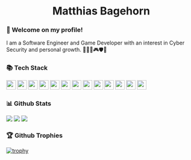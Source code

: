 <h1 align="center">Matthias Bagehorn</h1>

### 👋 Welcome on my profile!

<p>I am a Software Engineer and Game Developer with an interest in Cyber Security and personal growth. 👨🏻‍💻🎮🛡️🌱</p>

### 📚 Tech Stack
<!--
[![.Net](https://img.shields.io/badge/.NET-512BD4?style=for-the-badge&logo=.net&logoColor=white)](https://learn.microsoft.com/de-de/dotnet/)
[![C#](https://img.shields.io/badge/C%23-7D0D7B.svg?style=for-the-badge&logo=csharp&logoColor=white)](https://learn.microsoft.com/de-de/dotnet/csharp/)
[![C++](https://img.shields.io/badge/C++-white?style=for-the-badge&logo=cplusplus&logoColor=00599C)](https://cplusplus.com/)
[![CSS3](https://img.shields.io/badge/CSS3-1572B6.svg?style=for-the-badge&logo=css3&logoColor=white)](https://wiki.selfhtml.org/wiki/CSS)
[![Docker](https://img.shields.io/badge/Docker-white.svg?style=for-the-badge&logo=docker&logoColor=2496ED)](https://www.docker.com/)
[![Git](https://img.shields.io/badge/Git-F0F0E8?style=for-the-badge&logo=git&logoColor=F05032)](https://git-scm.com/)
[![GraphQL](https://img.shields.io/badge/GraphQL-20242C?style=for-the-badge&logo=graphql&logoColor=E10098)](https://graphql.org/)
[![HTML5](https://img.shields.io/badge/HTML5-E34F26.svg?style=for-the-badge&logo=html5&logoColor=white)](https://wiki.selfhtml.org/wiki/HTML)
[![Java](https://img.shields.io/badge/Java-3A75B0.svg?style=for-the-badge)](https://www.java.com/)
[![JavaScript](https://img.shields.io/badge/JavaScript-2D2E2C.svg?style=for-the-badge&logo=javascript&logoColor=F7DF1E)](https://wiki.selfhtml.org/wiki/JavaScript)
[![Linux](https://img.shields.io/badge/Linux-white?style=for-the-badge&logo=linux&logoColor=black)](https://www.linux.org/)
[![MongoDB](https://img.shields.io/badge/MongoDB-white.svg?style=for-the-badge&logo=mongodb&logoColor=47A248)](https://www.mongodb.com/)
[![NodeJS](https://img.shields.io/badge/Node.js-white?style=for-the-badge&logo=nodedotjs&logoColor=339933)](https://nodejs.org/)
[![Python](https://img.shields.io/badge/python-3C79AA?style=for-the-badge&logo=python&logoColor=F9DF59)](https://www.python.org/)
[![ReactJS](https://img.shields.io/badge/React.js-242729.svg?style=for-the-badge&logo=react&logoColor=61DAFB)](https://react.dev/)
[![Scala](https://img.shields.io/badge/Scala-002B36?style=for-the-badge&logo=scala&logoColor=DC322F)](https://www.scala-lang.org/)
[![SQL](https://img.shields.io/badge/SQL-white?style=for-the-badge&logo=microsoftsqlserver&logoColor=CC2927)](https://www.w3schools.com/sql/)
[![TypeScript](https://img.shields.io/badge/TypeScript-white.svg?style=for-the-badge&logo=typescript&logoColor=007ACC)](https://www.typescriptlang.org/)
[![Unity](https://img.shields.io/badge/Unity-000000?style=for-the-badge&logo=unity&logoColor=CCCCCC)](https://unity.com/)
[![Xamarin](https://img.shields.io/badge/Xamarin-white?style=for-the-badge&logo=xamarin&logoColor=3498DB)](https://dotnet.microsoft.com/en-us/apps/xamarin)
[![XAML](https://img.shields.io/badge/XAML-white?style=for-the-badge&logo=xaml&logoColor=0C54C2)](https://learn.microsoft.com/de-de/dotnet/desktop/wpf/xaml/?view=netdesktop-8.0)
-->

<!--
[![.Net](https://img.shields.io/badge/.NET-512BD4?logo=.net&logoColor=white)](https://learn.microsoft.com/de-de/dotnet/)
[![C#](https://img.shields.io/badge/C%23-7D0D7B.svg?logo=csharp&logoColor=white)](https://learn.microsoft.com/de-de/dotnet/csharp/)
[![C++](https://img.shields.io/badge/C++-white?logo=cplusplus&logoColor=00599C)](https://cplusplus.com/)
[![CSS3](https://img.shields.io/badge/CSS3-1572B6.svg?logo=css3&logoColor=white)](https://wiki.selfhtml.org/wiki/CSS)
[![Docker](https://img.shields.io/badge/Docker-white.svg?logo=docker&logoColor=2496ED)](https://www.docker.com/)
[![Git](https://img.shields.io/badge/Git-F0F0E8?logo=git&logoColor=F05032)](https://git-scm.com/)
[![GraphQL](https://img.shields.io/badge/GraphQL-20242C?logo=graphql&logoColor=E10098)](https://graphql.org/)
[![HTML5](https://img.shields.io/badge/HTML5-E34F26.svg?logo=html5&logoColor=white)](https://wiki.selfhtml.org/wiki/HTML)
[![Java](https://img.shields.io/badge/Java-3A75B0.svg)](https://www.java.com/)
[![JavaScript](https://img.shields.io/badge/JavaScript-2D2E2C.svg?logo=javascript&logoColor=F7DF1E)](https://wiki.selfhtml.org/wiki/JavaScript)
[![Linux](https://img.shields.io/badge/Linux-white?logo=linux&logoColor=black)](https://www.linux.org/)
[![MongoDB](https://img.shields.io/badge/MongoDB-white.svg?logo=mongodb&logoColor=47A248)](https://www.mongodb.com/)
[![NodeJS](https://img.shields.io/badge/Node.js-white?logo=nodedotjs&logoColor=339933)](https://nodejs.org/)
[![Python](https://img.shields.io/badge/python-3C79AA?logo=python&logoColor=F9DF59)](https://www.python.org/)
[![ReactJS](https://img.shields.io/badge/React.js-242729.svg?logo=react&logoColor=61DAFB)](https://react.dev/)
[![Scala](https://img.shields.io/badge/Scala-002B36?logo=scala&logoColor=DC322F)](https://www.scala-lang.org/)
[![SQL](https://img.shields.io/badge/SQL-white?logo=microsoftsqlserver&logoColor=CC2927)](https://www.w3schools.com/sql/)
[![TypeScript](https://img.shields.io/badge/TypeScript-white.svg?logo=typescript&logoColor=007ACC)](https://www.typescriptlang.org/)
[![Unity](https://img.shields.io/badge/Unity-000000?logo=unity&logoColor=CCCCCC)](https://unity.com/)
[![Xamarin](https://img.shields.io/badge/Xamarin-white?logo=xamarin&logoColor=3498DB)](https://dotnet.microsoft.com/en-us/apps/xamarin)
[![XAML](https://img.shields.io/badge/XAML-white?logo=xaml&logoColor=0C54C2)](https://learn.microsoft.com/de-de/dotnet/desktop/wpf/xaml/?view=netdesktop-8.0)
-->

<!-- .NET -->
<a href="https://learn.microsoft.com/de-de/dotnet/">
  <img src="https://img.shields.io/badge/.NET-512BD4?logo=.net&logoColor=white" height="25"/></a>

<!-- C# -->
<a href="https://learn.microsoft.com/de-de/dotnet/csharp/">  
  <img src="https://img.shields.io/badge/C%23-7D0D7B.svg?labelColor=white&logo=csharp&logoColor=7D0D7B" height="25"/></a>

<!-- C++
<a href="https://cplusplus.com/">
    <img src="https://img.shields.io/badge/C++-00599C?labelColor=white&logo=cplusplus&logoColor=00599C" height="25"/></a>
-->

<!-- CSS3 -->
<a href="https://wiki.selfhtml.org/wiki/CSS">
    <img src="https://img.shields.io/badge/CSS3-1572B6.svg?logo=css3&logoColor=white" height="25"/></a>

<!-- Docker
<a href="https://www.docker.com/">
    <img src="https://img.shields.io/badge/Docker-2496ED.svg?labelColor=white&logo=docker&logoColor=2496ED" height="25"/></a>
-->

<!-- Git -->
<a href="https://git-scm.com/">
    <img src="https://img.shields.io/badge/Git-F05032?labelColor=F0F0E8&logo=git&logoColor=F05032" height="25"/></a>

<!-- GraphQL
<a href="https://graphql.org/">
    <img src="https://img.shields.io/badge/GraphQL-20242C?logo=graphql&logoColor=E10098" height="25"/></a>
-->

<!-- HTML -->
<a href="https://wiki.selfhtml.org/wiki/HTML">
    <img src="https://img.shields.io/badge/HTML5-E34F26.svg?logo=html5&logoColor=white" height="25"/></a>

<!-- Java
<a href="https://www.java.com/">
    <img src="https://img.shields.io/badge/Java-3A75B0.svg" height="25"/></a>
-->

<!-- Javascript -->
<a href="https://wiki.selfhtml.org/wiki/JavaScript">
    <img src="https://img.shields.io/badge/JavaScript-2D2E2C.svg?logo=javascript&logoColor=F7DF1E" height="25"/></a>

<!-- Linux -->
<a href="https://www.linux.org/">
    <img src="https://img.shields.io/badge/Linux-black?labelColor=white&logo=linux&logoColor=black" height="25"/></a>

<!-- MongoDB
<a href="https://www.mongodb.com/">
    <img src="https://img.shields.io/badge/MongoDB-47A248.svg?labelColor=white&logo=mongodb&logoColor=47A248" height="25"/></a>
-->

<!-- NodeJS -->
<a href="https://nodejs.org/">
    <img src="https://img.shields.io/badge/Node.js-339933?labelColor=white&logo=nodedotjs&logoColor=339933" height="25"/></a>

<!-- Python -->
<a href="https://www.python.org/">
    <img src="https://img.shields.io/badge/python-3C79AA?logo=python&logoColor=F9DF59" height="25"/></a>

<!-- ReactJS -->
<a href="https://react.dev/">
    <img src="https://img.shields.io/badge/React.js-242729.svg?logo=react&logoColor=61DAFB" height="25"/></a>

<!-- Scala
<a href="https://www.scala-lang.org/">
    <img src="https://img.shields.io/badge/Scala-DC322F?labelColor=white&logo=scala&logoColor=DC322F" height="25"/></a>
-->

<!-- SQL -->
<a href="https://www.w3schools.com/sql/">
    <img src="https://img.shields.io/badge/SQL-CC2927?labelColor=white&logo=microsoftsqlserver&logoColor=CC2927" height="25"/></a>

<!-- TypeScript -->
<a href="https://www.typescriptlang.org/">
    <img src="https://img.shields.io/badge/TypeScript-007ACC.svg?labelColor=white&logo=typescript&logoColor=007ACC" height="25"/></a>

<!-- Unity -->
<a href="https://unity.com/">
    <img src="https://img.shields.io/badge/Unity-000000?logo=unity&logoColor=CCCCCC" height="25"/></a>

<!-- Xamarin
<a href="https://dotnet.microsoft.com/en-us/apps/xamarin">
    <img src="https://img.shields.io/badge/Xamarin-3498DB?labelColor=white&logo=xamarin&logoColor=3498DB" height="25"/></a>
-->

<!-- XAML
<a href="https://learn.microsoft.com/de-de/dotnet/desktop/wpf/xaml/?view=netdesktop-8.0">
    <img src="https://img.shields.io/badge/XAML-0C54C2?labelColor=white&logo=xaml&logoColor=0C54C2" height="25"/></a>
-->

### 📊 Github Stats

[![](https://github-readme-stats.vercel.app/api/?username=MatthiGamer&show_icons=true&theme=algolia&border_color=2DDE98&rank_icon=github&include_all_commits=true&custom_title=My%20Github%20Stats)]()
[![](https://github-readme-streak-stats.herokuapp.com/?user=MatthiGamer&theme=algolia&hide_border=false&border=2DDE98&fire=2DDE98&ring=2DDE98)]()
[![](https://github-readme-stats.vercel.app/api/top-langs/?username=MatthiGamer&theme=algolia&hide_border=false&border_color=2DDE98&include_all_commits=true&langs_count=6&layout=compact)]()


### 🏆 Github Trophies

[![trophy](https://github-profile-trophy.vercel.app/?username=MatthiGamer&theme=algolia&rank=B,A,AA,AAA,S,SS,SSS&margin-w=10&no-frame=true)](https://github.com/ryo-ma/github-profile-trophy)

<!--
### 💬 Developer Quote

[![Readme Quotes](https://quotes-github-readme.vercel.app/api?type=horizontal&theme=algolia&border=true)](https://github.com/piyushsuthar/github-readme-quotes)
-->

